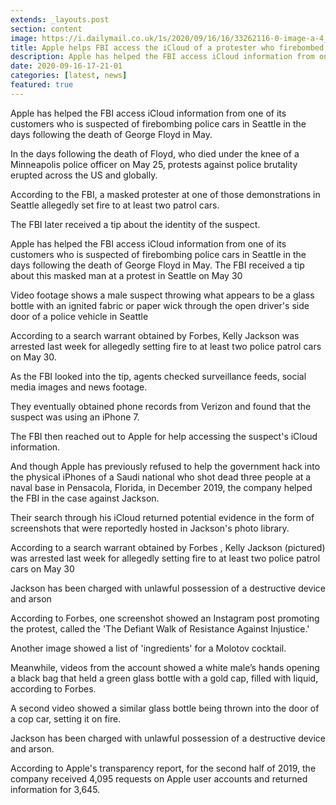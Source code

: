 ```yaml
---
extends: _layouts.post
section: content
image: https://i.dailymail.co.uk/1s/2020/09/16/16/33262116-0-image-a-4_1600271961878.jpg 
title: Apple helps FBI access the iCloud of a protester who firebombed at least two police cars 
description: Apple has helped the FBI access iCloud information from one of its customers who is suspected of firebombing police cars in Seattle in May. The FBI identified the suspect as Kelly Jackson (pictured). 
date: 2020-09-16-17-21-01 
categories: [latest, news] 
featured: true 
--- 
```

Apple has helped the FBI access iCloud information from one of its customers who is suspected of firebombing police cars in Seattle in the days following the death of George Floyd in May. 

In the days following the death of Floyd, who died under the knee of a Minneapolis police officer on May 25, protests against police brutality erupted across the US and globally. 

According to the FBI, a masked protester at one of those demonstrations in Seattle allegedly set fire to at least two patrol cars. 

The FBI later received a tip about the identity of the suspect. 

Apple has helped the FBI access iCloud information from one of its customers who is suspected of firebombing police cars in Seattle in the days following the death of George Floyd in May. The FBI received a tip about this masked man at a protest in Seattle on May 30

Video footage shows a male suspect throwing what appears to be a glass bottle with an ignited fabric or paper wick through the open driver's side door of a police vehicle in Seattle

According to a search warrant obtained by Forbes, Kelly Jackson was arrested last week for allegedly setting fire to at least two police patrol cars on May 30.

As the FBI looked into the tip, agents checked surveillance feeds, social media images and news footage.  

They eventually obtained phone records from Verizon and found that the suspect was using an iPhone 7. 

The FBI then reached out to Apple for help accessing the suspect's iCloud information. 

And though Apple has previously refused to help the government hack into the physical iPhones of a Saudi national who shot dead three people at a naval base in Pensacola, Florida, in December 2019, the company helped the FBI in the case against Jackson. 

Their search through his iCloud returned potential evidence in the form of screenshots that were reportedly hosted in Jackson's photo library.   

According to a search warrant obtained by Forbes , Kelly Jackson (pictured) was arrested last week for allegedly setting fire to at least two police patrol cars on May 30

Jackson has been charged with unlawful possession of a destructive device and arson 

According to Forbes, one screenshot showed an Instagram post promoting the protest, called the 'The Defiant Walk of Resistance Against Injustice.' 

Another image showed a list of 'ingredients' for a Molotov cocktail.

Meanwhile, videos from the account showed a white male’s hands opening a black bag that held a green glass bottle with a gold cap, filled with liquid, according to Forbes. 

A second video showed a similar glass bottle being thrown into the door of a cop car, setting it on fire. 

Jackson has been charged with unlawful possession of a destructive device and arson. 

According to Apple's transparency report, for the second half of 2019, the company received 4,095 requests on Apple user accounts and returned information for 3,645. 

